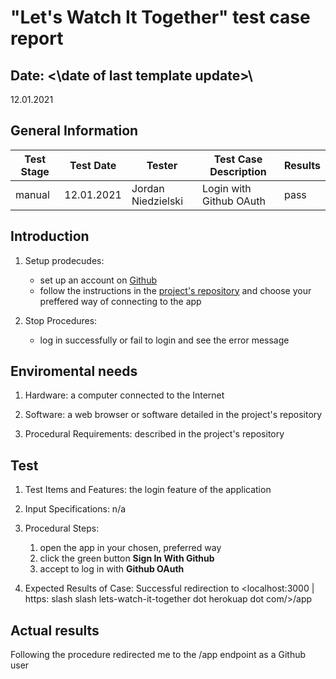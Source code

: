 # "Let's Watch It Together" test case report

## Date: <\date of last template update>\

12.01.2021

## General Information

| Test Stage | Test Date  | Tester             | Test Case Description   | Results |
|------------|------------|--------------------|-------------------------|---------|
| manual     | 12.01.2021 | Jordan Niedzielski | Login with Github OAuth | pass    |

## Introduction

1. Setup prodecudes:

    * set up an account on [Github](https://www.github.com)
    * follow the instructions in the [project's repository](https://github.com/JakubKoralewski/lets-watch-it-together) and choose your preffered way of connecting to the app  

2. Stop Procedures:

    * log in successfully or fail to login and see the error message

## Enviromental needs

1. Hardware: a computer connected to the Internet  

2. Software: a web browser or software detailed in the project's repository

3. Procedural Requirements: described in the project's repository

## Test

1. Test Items and Features: the login feature of the application

2. Input Specifications: n/a

3. Procedural Steps: 

    1. open the app in your chosen, preferred way
    2. click the green button **Sign In With Github**
    3. accept to log in with **Github OAuth**

4. Expected Results of Case: 
Successful redirection to \<localhost:3000 | https: slash slash lets-watch-it-together dot herokuap dot com/>/app

## Actual results

Following the procedure redirected me to the /app endpoint as a Github user
  